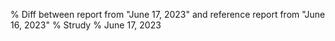 % Diff between report from "June 17, 2023" and reference report from "June 16, 2023"
% Strudy
% June 17, 2023


